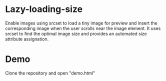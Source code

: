 # Lazy-loading-size

Enable images using srcset to load a tiny image for preview and insert the corresponding image when the user scrolls near the image element.
It uses srcset to find the optimal image size and provides an automated size attribute assignation.

# Demo

Clone the repository and open "demo.html"

